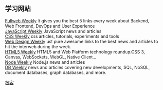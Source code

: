 ## 学习网站

[Fullweb Weekly](http://fullweb.io/)  It gives you the best 5 links every week about Backend, Web Frontend, DevOps and User Experience  
[JavaScript Weekly](http://javascriptweekly.com/)  JavaScript news and articles  
[CSS Weekly](http://css-weekly.com/)  css articles, tutorials, experiments and tools  
[Web Design Weekly](https://web-design-weekly.com/)  ust pure awesome links to the best news and articles to hit the interweb during the week.  
[HTML5 Weekly](http://html5weekly.com/)  HTML5 and Web Platform technology roundup.CSS 3, Canvas, WebSockets, WebGL, Native Client...  
[Node Weekly](http://nodeweekly.com/)  Node.js news and articles  
[DB Weekly](http://dbweekly.com/)  news and articles covering new developments, SQL, NoSQL, document databases, graph databases, and more.

[极客](https://time.geekbang.org/)

